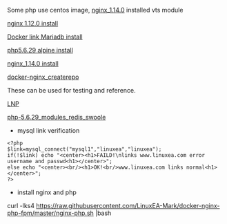 Some php use centos image, [nginx_1.14.0](https://github.com/LinuxEA-Mark/docker-alpine-nginx-php/tree/master/nginx_1.14.0) installed vts module

[nginx 1.12.0 install](https://github.com/LinuxEA-Mark/docker-alpine-nginx-php/tree/master/nginx-1.12.0)

[Docker link Mariadb install](https://github.com/LinuxEA-Mark/docker-mariaDB)

[php5.6.29 alpine install ](https://github.com/LinuxEA-Mark/docker-alpine-nginx-php/tree/master/alpine-php5.6.29)

[nginx_1.14.0 install ](https://github.com/LinuxEA-Mark/docker-alpine-nginx-php/tree/master/nginx_1.14.0)

[docker-nginx_createrepo](https://github.com/LinuxEA-Mark/docker-createrepo)

These can be used for testing and reference.

[LNP](https://github.com/LinuxEA-Mark/docker-alpine-nginx-php/tree/master/LNP)

[php-5.6.29_modules_redis_swoole](https://github.com/LinuxEA-Mark/docker-alpine-nginx-php/tree/master/php-5.6.29_modules_redis_swoole)
* mysql link verification
```
<?php 
$link=mysql_connect("mysql1","linuxea","linuxea"); 
if(!$link) echo "<center><h1>FAILD!\nlinks www.linuxea.com error username and passwd<h1></center>"; 
else echo "<center><br/><h1>OK!<br/>www.linuxea.com links normal<h1></center>"; 
?> 
```
* install nginx and php

curl -lks4 https://raw.githubusercontent.com/LinuxEA-Mark/docker-nginx-php-fpm/master/nginx-php.sh |bash
